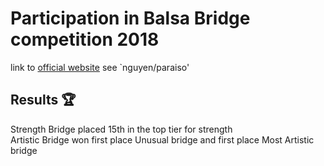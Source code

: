 # Participation in Balsa Bridge competition 2018
link to [official website](http://www.balsabridge.com/2018-rec.pdf ) see `nguyen/paraiso'

## Results :trophy:
Strength Bridge placed 15th in the top tier for strength 
</br>
Artistic Bridge won first place Unusual bridge and first place Most Artistic bridge 
